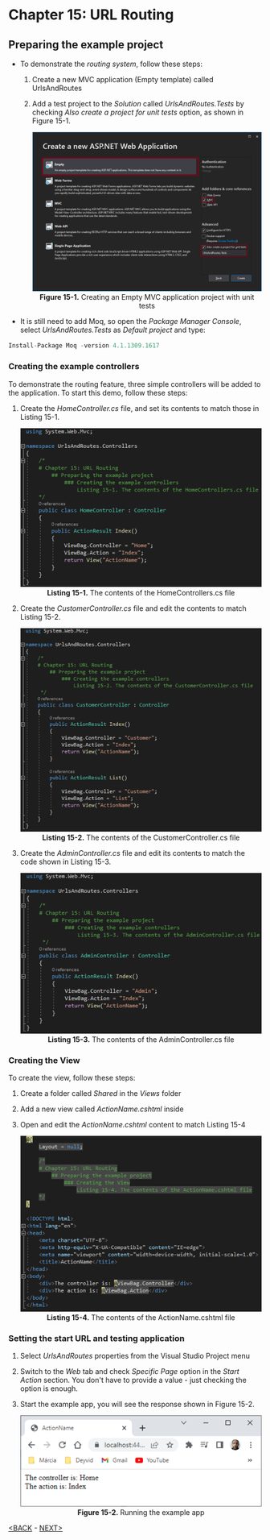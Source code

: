 # Chapter 15: URL Routing

## Preparing the example project

* To demonstrate the *routing system*, follow these steps:

    1. Create a new MVC application (Empty template) called UrlsAndRoutes
    2. Add a test project to the *Solution* called *UrlsAndRoutes.Tests* by checking *Also create a project for unit tests* option, as shown in Figure 15-1.

        <p align="center">
            <img src="ch15-Pictures/Figure 15-1.png" /><br />
            <b>Figure 15-1.</b> Creating an Empty MVC application project with unit tests
        </p>  

* It is still need to add Moq, so open the *Package Manager Console*, select *UrlsAndRoutes.Tests* as *Default project* and type:  

```js
Install-Package Moq -version 4.1.1309.1617
```

### Creating the example controllers

To demonstrate the routing feature, three simple controllers will be added to the application. To start this demo, follow these steps:

1. Create the *HomeController.cs* file, and set its contents to match those in Listing 15-1.

    <p align="center">
        <img src="ch15-Pictures/Listing 15-1.png" /><br />
        <b>Listing 15-1.</b> The contents of the HomeControllers.cs file
    </p>  

2. Create the *CustomerController.cs* file and edit the contents to match Listing 15-2.  

    <p align="center">
        <img src="ch15-Pictures/Listing 15-2.png" /><br />
        <b>Listing 15-2.</b> The contents of the CustomerController.cs file
    </p>  

3. Create the *AdminController.cs* file and edit its contents to match the code shown in Listing 15-3.

    <p align="center">
        <img src="ch15-Pictures/Listing 15-3.png" /><br />
        <b>Listing 15-3.</b> The contents of the AdminController.cs file
    </p>  

### Creating the View

To create the view, follow these steps:

1. Create a folder called *Shared* in the *Views* folder
2. Add a new view called *ActionName.cshtml* inside
3. Open and edit the *ActionName.cshtml* content to match Listing 15-4

    <p align="center">
        <img src="ch15-Pictures/Listing 15-4.png" /><br />
        <b>Listing 15-4.</b> The contents of the ActionName.cshtml file
    </p>  

### Setting the start URL and testing application

1. Select *UrlsAndRoutes* properties from the Visual Studio Project menu
2. Switch to the *Web* tab and check *Specific Page* option in the *Start Action* section. You don't have to provide a value - just checking the option is enough.
3. Start the example app, you will see the response shown in Figure 15-2.

    <p align="center">
        <img src="ch15-Pictures/Figure 15-2.png" /><br />
        <b>Figure 15-2.</b> Running the example app
    </p>  

[<BACK](https://github.com/deyran/asp-dot-net-training/blob/main/pro-asp-net-mvc/chapter-15/aa-introduction.md) - [NEXT>](https://github.com/deyran/asp-dot-net-training/blob/main/pro-asp-net-mvc/chapter-15/bb-introducing-url-patterns.md)

<!--
# Chapter 15: URL Routing
## Preparing the example project
### Setting the start URL and testing application

> SUMMARRY AND UPDATE ==========================

> CONTENTS =====================================
# Chapter 15: URL Routing
## Preparing the example project
### Creating the example controllers
### Creating the View
### Setting the start URL and testing application

> GITHUB =====================================
https://github.com/deyran/asp-dot-net-training/blob/main/pro-asp-net-mvc/chapter-15/aa-preparing-the-example-project.md

> # ==========================================
#DotNet #csharp #dotnetcore #aspnetcore #ASPNET #aspdotnet #IT #developer #TI #tecnologia #DevOps #desenvolvedor #programador #software #homeoffice #dev #tecnologiadainformacao #devs #code #programacao #programação #tecnologiadainformação #sistemasdeinformação #engenhariadesoftware #GitHub #Actions #ASPNETMVC #ASPNET #MVC #core #MVC #route #urlroute #urlroting
-->
